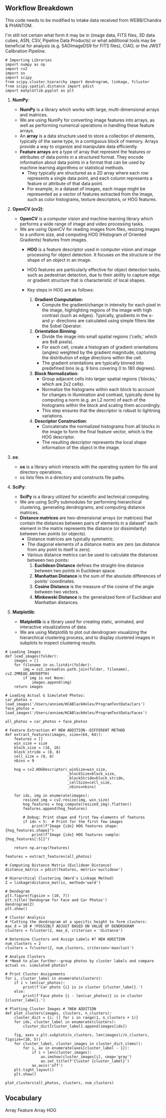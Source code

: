 ## Workflow Breakdown

This code needs to be modified to intake data received from WEBB/Chandra & PHANTOM.

I'm still not certain what form it may be in (image data, FITS files, 3D data cubes, ASN, CSV, Pipeline Data Products) or what additional tools may be beneficial for analysis (e.g. SAOImageDS9 for FITS files), CIAO, or the JWST Calibration Pipeline.

```
# Importing Libraries
import numpy as np
import cv2
import os
import scipy
from scipy.cluster.hierarchy import dendrogram, linkage, fcluster
from scipy.spatial.distance import pdist
import matplotlib.pyplot as plt
```

1. **NumPy**:
     - **NumPy** is a library which works with large, multi-dimensional arrays and matrices.
     - We are using NumPy for converting image features into arrays, as well as performing numerical operations in handling these feature arrays.
     - An **array** is a data structure used to store a collection of elements, typically of the same type, in a contiguous block of memory. Arrays provide a way to organize and manipulate data efficiently.
     - **Feature arrays** are a type of array that represent the features or attributes of data points in a structured format. They encode information about data points in a format that can be used by machine learning algorithms or statistical methods.
       - They typically are structured as a 2D array where each row represents a single data point, and each column represents a feature or attribute of that data point.
       - For example, in a dataset of images, each image might be represented as a vector of features extracted from the image, such as color histograms, texture descriptors, or HOG features.

2. **OpenCV (cv2)**:
    - **OpenCV** is a computer vision and machine learning library which performs a wide range of image and video processing tasks.
    - We are using OpenCV for reading images from files, resizing images to a uniform size, and computing HOG (Histogram of Oriented Gradients) features from images.
      - **HOG** is a feature descriptor used in computer vision and image processing for object detection.  It focuses on the structure or the shape of an object in an image.
      - HOG features are particularly effective for object detection tasks, such as pedestrian detection, due to their ability to capture edge or gradient structure that is characteristic of local shapes.
      - Key steps in HOG are as follows:
     
        1. **Gradient Computation:**
           - Compute the gradient/change in intensity for each pixel in the image, highlighting regions of the image with high contrast (such as edges). Typically, gradients in the x- and y- directions are calculated using simple filters like the Sobel Operator.
        2. **Orientation Binning**:
            - Divide the image into small spatial regions ('cells,' which are 8x8 pixels).
            - For each cell, create a histogram of gradient orientations (angles) weighted by the gradient magnitude, capturing the distribution of edge directions within the cell.
            - The gradient orientations are typically binned into predefined bins (e.g. 9 bins covering 0 to 180 degrees).
        3. **Block Normalization**:
            - Group adjacent cells into larger spatial regions ('blocks,' which are 2x2 cells).
            - Normalize the histograms within each block to account for changes in illumination and contrast, typically done by computing a norm (e.g. an L2 norm) of each of the histograms within the block and scaling them accordingly.
            - This step ensures that the descriptor is robust to lightning variations.
        4. **Descriptor Construction**:
            - Concatenate the normalized histograms from all blocks in the image to form the final feature vector, which is the HOG descriptor.
            - The resulting descriptor represents the local shape information of the object in the image.

3. **os**:
    - **os** is a library which interacts with the operating system for file and directory operations.
    - os lists files in a directory and constructs file paths.

4. **SciPy**:
    - **SciPy** is a library utilized for scientific and technical computing.
    - We are using SciPy submodules for performing hierarchical clustering, generating dendrograms, and computing distance matrices.
    - **Distance matrices** are two-dimensional arrays (or matrices) that contain the distances between pairs of elements in a dataset" each element in the matrix represents the distance (or dissimilarity) between two points (or objects).
        -  Distance matrices are typically symmetric.
        -  The diagonal elements of a distance matrix are zero (as distance from any point to itself is zero).
        -  Various distance metrics can be used to calculate the distances between two points:
            1. **Euclidean Distance** defines the straight-line distance between two points in Euclidean space.
            2. **Manhattan Distance** is the sum of the absolute differences of points' coordinates.
            3. **Cosine Distance** is the measure of the cosine of the angle between two vectors.
            4. **Minkowski Distance** is the generalized form of Euclidean and Manhattan distances.  

5. **Matplotlib**:
    - **Matplotlib** is a library used for creating static, animated, and interactive visualizations of data.
    - We are using Matplotlib to plot out dendrogram visualizing the hierarchical clustering process, and to display clustered images in subplots to inspect clustering results.

```
# Loading Images
def load_images(folder):
    images = []
    for filename in os.listdir(folder): 
        img = cv2.imread(os.path.join(folder, filename), cv2.IMREAD_ANYDEPTH)
        if img is not None:
            images.append(img)
    return images
```

```
# Loading Actual & Simulated Photos:
car_photos = load_images('/Users/anniem/HCABlackHoles/ProgramTestData/Cars') 
face_photos = load_images('/Users/anniem/HCABlackHoles/ProgramTestData/Faces') 

all_photos = car_photos + face_photos
```

```
# Feature Extraction #? NEW ADDITION--DIFFERENT METHOD
def extract_features(images, size=(64, 64)):
    features = []
    win_size = size
    block_size = (16, 16)
    block_stride = (8, 8)
    cell_size = (8, 8)
    nbins = 9
    
    hog = cv2.HOGDescriptor(_winSize=win_size,
                            _blockSize=block_size,
                            _blockStride=block_stride,
                            _cellSize=cell_size,
                            _nbins=nbins)
    
    for idx, img in enumerate(images):
        resized_img = cv2.resize(img, win_size)
        hog_features = hog.compute(resized_img).flatten()
        features.append(hog_features)
        
        # Debug: Print shape and first few elements of features
        if idx < 5:  # Print for the first few images
            print(f"Image {idx} HOG features shape: {hog_features.shape}")
            print(f"Image {idx} HOG features sample: {hog_features[:5]}")

    return np.array(features)

features = extract_features(all_photos)
```

```
# Computing Distance Matrix (Euclidean Distance)
distance_matrix = pdist(features, metric='euclidean')
```

```
# Hierarchical Clustering (Ward's Linkage Method)
Z = linkage(distance_matrix, method='ward')
```

```
# Dendogram
plt.figure(figsize = (10, 7))
plt.title('Dendogram for Face and Car Photos') 
dendrogram(Z)
plt.show()
```

```
# Cluster Analysis
# *Cutting the dendrogram at a specific height to form clusters:
max_d = 10 # !POSSIBLY ADJUST BASED ON VALUE OF DENDROGRAM
clusters = fcluster(Z, max_d, criterion = 'distance')
```

```
# Determine Clusters and Assign Labels #? NEW ADDITION
num_clusters = 2
clusters = fcluster(Z, num_clusters, criterion='maxclust')
```

```
# Analyze Clusters
# *Need to plan further--group photos by cluster labels and compare actual vs. simulated photos?
```

```
# Print Cluster Assignments
for i, cluster_label in enumerate(clusters):
    if i < len(car_photos):
        print(f'Car photo {i} is in cluster {cluster_label}.')
    else:
        print(f'Face photo {i - len(car_photos)} is in cluster {cluster_label}.')
```

```
# Plotting Cluster Images # ?NEW ADDITION
def plot_clusters(images, clusters, n_clusters):
    cluster_dict = {i: [] for i in range(1, n_clusters + 1)}
    for idx, cluster_label in enumerate(clusters):
        cluster_dict[cluster_label].append(images[idx])

    fig, axes = plt.subplots(n_clusters, len(images)//n_clusters, figsize=(10, 5))
    for cluster_label, cluster_images in cluster_dict.items():
        for i, ax in enumerate(axes[cluster_label - 1]):
            if i < len(cluster_images):
                ax.imshow(cluster_images[i], cmap='gray')
                ax.set_title(f'Cluster {cluster_label}')
            ax.axis('off')
    plt.tight_layout()
    plt.show()

plot_clusters(all_photos, clusters, num_clusters)
```

## Vocabulary
Array
Feature Array
HOG
